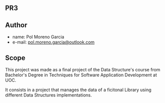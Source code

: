 ## PR3

## Author
- name: Pol Moreno Garcia
- e-mail: pol.moreno.garcia@outlook.com

## 
## Scope

This project was made as a final project of the Data Structure's course from Bachelor's Degree in Techniques for Software Application Development at UOC.

It consists in a project that manages the data of a ficitonal Library using different Data Structures implementations.









